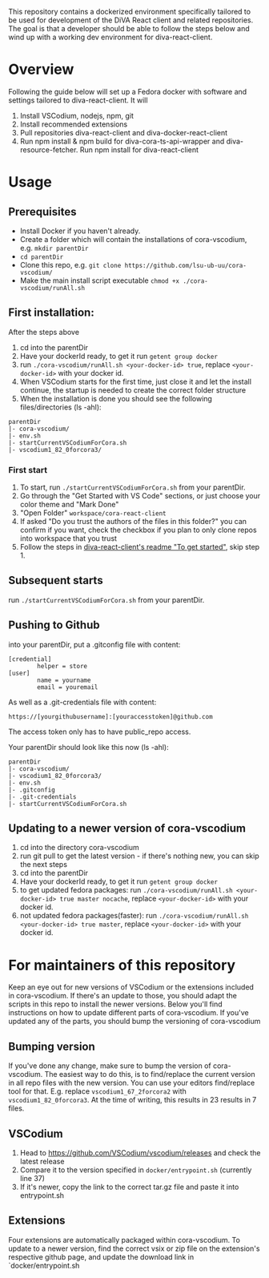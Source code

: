 This repository contains a dockerized environment specifically tailored to be used for development of the DiVA React client and related repositories. The goal is that a developer should be able to follow the steps below and wind up with a working dev environment for diva-react-client.

# Overview
Following the guide below will set up a Fedora docker with software and settings tailored to diva-react-client.
It will

  1. Install VSCodium, nodejs, npm, git
  2. Install recommended extensions
  3. Pull repositories diva-react-client and diva-docker-react-client
  4. Run npm install & npm build for diva-cora-ts-api-wrapper and diva-resource-fetcher. Run npm install for diva-react-client

# Usage

## Prerequisites
- Install Docker if you haven't already.
- Create a folder which will contain the installations of cora-vscodium, e.g. `mkdir parentDir`
- `cd parentDir`
- Clone this repo, e.g. `git clone https://github.com/lsu-ub-uu/cora-vscodium/`
- Make the main install script executable `chmod +x ./cora-vscodium/runAll.sh`


## First installation:
After the steps above
1. cd into the parentDir
2. Have your dockerId ready, to get it run `getent group docker`
3. run `./cora-vscodium/runAll.sh <your-docker-id> true`, replace `<your-docker-id>` with your docker id.
4. When VSCodium starts for the first time, just close it and let the install continue, the startup is needed to create the correct folder structure
5. When the installation is done you should see the following files/directories (ls -ahl):

```
parentDir
|- cora-vscodium/
|- env.sh
|- startCurrentVSCodiumForCora.sh
|- vscodium1_82_0forcora3/
```

### First start
1. To start, run `./startCurrentVSCodiumForCora.sh` from your parentDir.
2. Go through the "Get Started with VS Code" sections, or just choose your color theme and "Mark Done"
3. "Open Folder" `workspace/cora-react-client`
4. If asked "Do you trust the authors of the files in this folder?" you can confirm if you want, check the checkbox if you plan to only clone repos into workspace that you trust
5. Follow the steps in [diva-react-client's readme "To get started"](https://github.com/lsu-ub-uu/diva-react-client/tree/master/diva-react-client#to-get-started), skip step 1.


## Subsequent starts

run `./startCurrentVSCodiumForCora.sh` from your parentDir.

## Pushing to Github

into your parentDir, put a .gitconfig file with content:

```
[credential]
        helper = store
[user]
        name = yourname
        email = youremail
```

As well as a .git-credentials file with content:
``` 
https://[yourgithubusername]:[youraccesstoken]@github.com
```
        
The access token only has to have public_repo access.

Your parentDir should look like this now (ls -ahl):
```
parentDir
|- cora-vscodium/
|- vscodium1_82_0forcora3/
|- env.sh
|- .gitconfig
|- .git-credentials
|- startCurrentVSCodiumForCora.sh
```

## Updating to a newer version of cora-vscodium
1. cd into the directory cora-vscodium
2. run git pull to get the latest version - if there's nothing new, you can skip the next steps
3. cd into the parentDir
4. Have your dockerId ready, to get it run `getent group docker`
5. to get updated fedora packages: run `./cora-vscodium/runAll.sh <your-docker-id> true master nocache`, replace `<your-docker-id>` with your docker id.
5. not updated fedora packages(faster): run `./cora-vscodium/runAll.sh <your-docker-id> true master`, replace `<your-docker-id>` with your docker id.

# For maintainers of this repository

Keep an eye out for new versions of VSCodium or the extensions included in cora-vscodium. If there's an update to those, you should adapt the scripts in this repo to install the newer versions.
Below you'll find instructions on how to update different parts of cora-vscodium. If you've updated any of the parts, you should bump the versioning of cora-vscodium

## Bumping version
If you've done any change, make sure to bump the version of cora-vscodium. The easiest way to do this, is to find/replace the current version in all repo files with the new version. You can use your editors find/replace tool for that.
E.g. replace `vscodium1_67_2forcora2` with `vscodium1_82_0forcora3`.
At the time of writing, this results in 23 results in 7 files.


## VSCodium

1. Head to https://github.com/VSCodium/vscodium/releases and check the latest release
2. Compare it to the version specified in `docker/entrypoint.sh` (currently line 37)
3. If it's newer, copy the link to the correct tar.gz file and paste it into entrypoint.sh

## Extensions

Four extensions are automatically packaged within cora-vscodium. To update to a newer version, find the correct vsix or zip file on the extension's respective github page, and update the download link in `docker/entrypoint.sh

